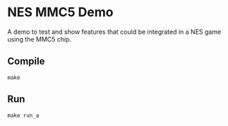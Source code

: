 # **NES MMC5 Demo**

A demo to test and show features that could be integrated in a NES game using the MMC5 chip.

## Compile

`make`

## Run

`make run_a`
